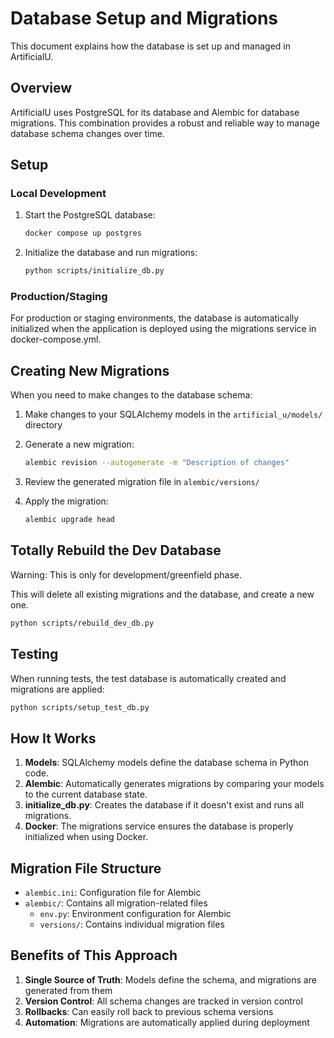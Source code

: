 # Database Setup and Migrations

This document explains how the database is set up and managed in ArtificialU.

## Overview

ArtificialU uses PostgreSQL for its database and Alembic for database migrations. This combination provides a robust and reliable way to manage database schema changes over time.

## Setup

### Local Development

1. Start the PostgreSQL database:

   ```sh
   docker compose up postgres
   ```

2. Initialize the database and run migrations:

   ```sh
   python scripts/initialize_db.py
   ```

### Production/Staging

For production or staging environments, the database is automatically initialized when the application is deployed using the migrations service in docker-compose.yml.

## Creating New Migrations

When you need to make changes to the database schema:

1. Make changes to your SQLAlchemy models in the `artificial_u/models/` directory

2. Generate a new migration:

   ```sh
   alembic revision --autogenerate -m "Description of changes"
   ```

3. Review the generated migration file in `alembic/versions/`

4. Apply the migration:

   ```sh
   alembic upgrade head
   ```

## Totally Rebuild the Dev Database

Warning: This is only for development/greenfield phase.

This will delete all existing migrations and the database, and create a new one.

```sh
python scripts/rebuild_dev_db.py
```

## Testing

When running tests, the test database is automatically created and migrations are applied:

```sh
python scripts/setup_test_db.py
```

## How It Works

1. **Models**: SQLAlchemy models define the database schema in Python code.
2. **Alembic**: Automatically generates migrations by comparing your models to the current database state.
3. **initialize_db.py**: Creates the database if it doesn't exist and runs all migrations.
4. **Docker**: The migrations service ensures the database is properly initialized when using Docker.

## Migration File Structure

- `alembic.ini`: Configuration file for Alembic
- `alembic/`: Contains all migration-related files
  - `env.py`: Environment configuration for Alembic
  - `versions/`: Contains individual migration files

## Benefits of This Approach

1. **Single Source of Truth**: Models define the schema, and migrations are generated from them
2. **Version Control**: All schema changes are tracked in version control
3. **Rollbacks**: Can easily roll back to previous schema versions
4. **Automation**: Migrations are automatically applied during deployment
